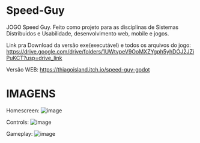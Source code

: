 # Speed-Guy

JOGO Speed Guy. Feito como projeto para as disciplinas de Sistemas Distribuidos e Usabilidade, desenvolvimento web, mobile e jogos.

Link pra Download da versão exe(executável) e todos os arquivos do jogo: https://drive.google.com/drive/folders/1UWtvpeV9OoMXZYgph5yhDOJ2JZiPuKCT?usp=drive_link

Versão WEB: https://thiagoisland.itch.io/speed-guy-godot

# IMAGENS

Homescreen:
![image](https://github.com/ThiagoIsland/Speed-Guy/assets/114539167/55ff8a72-e552-4650-b34a-98a8928baacf)

Controls:
![image](https://github.com/ThiagoIsland/Speed-Guy/assets/114539167/921822aa-c3f1-4bcb-a5ae-355a4e2152d7)

Gameplay:
![image](https://github.com/ThiagoIsland/Speed-Guy/assets/114539167/b0ddd841-59a9-4ffb-8355-f529d947b8d3)

